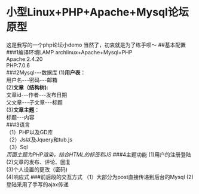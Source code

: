 # 小型Linux+PHP+Apache+Mysql论坛原型
这是我写的一个php论坛小demo
当然了，初衷就是为了练手呗～
##基本配置<br />
###1编译环境LAMP
archlinux+Apache+Mysql+PHP<br />
Apache:2.4.20<br />
PHP:7.0.6<br />
###2Mysql---数据库
(1)__用户表__：<br />
用户名---密码---邮箱<br />
(2)__文章（结构树)__:<br />
文章id---作者---发布日期<br />
父文章---子文章---标题<br />
(3)__文章主题__：<br />
标题---内容<br />
###3语言<br />
（1）PHP以及GD库<br />
（2）Js以及Jquery和tub.js<br />
（3）Sql<br />
_页面主题为PHP渲染，结合HTML的标签和JS_
###4主题功能
(1)用户的注册登陆<br />
(2)文章的发布、评论、回复<br />
(3)个人设置的更改（密码)<br />
(4)响应式
###前后段的交互方式
（1）大部分为post直接传递到后台的Mysql
 (2) 登陆采用了手写的ajax传递



